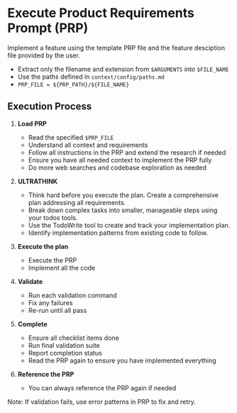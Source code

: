 # Execute Product Requirements Prompt (PRP)

Implement a feature using the template PRP file and the feature desciption file provided by the user.

- Extract only the filename and extension from `$ARGUMENTS` into `$FILE_NAME`
- Use the paths defined in `context/config/paths.md`
- `PRP_FILE = ${PRP_PATH}/${FILE_NAME}`

## Execution Process

1. **Load PRP**
   - Read the specified `$PRP_FILE`
   - Understand all context and requirements
   - Follow all instructions in the PRP and extend the research if needed
   - Ensure you have all needed context to implement the PRP fully
   - Do more web searches and codebase exploration as needed

2. **ULTRATHINK**
   - Think hard before you execute the plan. Create a comprehensive plan addressing all requirements.
   - Break down complex tasks into smaller, manageable steps using your todos tools.
   - Use the TodoWrite tool to create and track your implementation plan.
   - Identify implementation patterns from existing code to follow.

3. **Execute the plan**
   - Execute the PRP
   - Implement all the code

4. **Validate**
   - Run each validation command
   - Fix any failures
   - Re-run until all pass

5. **Complete**
   - Ensure all checklist items done
   - Run final validation suite
   - Report completion status
   - Read the PRP again to ensure you have implemented everything

6. **Reference the PRP**
   - You can always reference the PRP again if needed

Note: If validation fails, use error patterns in PRP to fix and retry.

